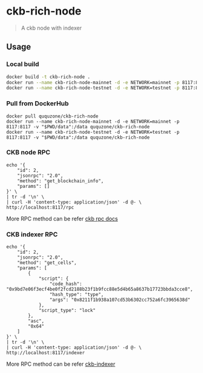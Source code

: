 ckb-rich-node
=============

> A ckb node with indexer

## Usage

### Local build

```bash
docker build -t ckb-rich-node .
docker run --name ckb-rich-node-mainnet -d -e NETWORK=mainnet -p 8117:8117 -v "$PWD/data":/data ckb-rich-node
docker run --name ckb-rich-node-testnet -d -e NETWORK=testnet -p 8117:8117 -v "$PWD/data":/data ckb-rich-node
```

### Pull from DockerHub

```
docker pull ququzone/ckb-rich-node
docker run --name ckb-rich-node-mainnet -d -e NETWORK=mainnet -p 8117:8117 -v "$PWD/data":/data ququzone/ckb-rich-node
docker run --name ckb-rich-node-testnet -d -e NETWORK=testnet -p 8117:8117 -v "$PWD/data":/data ququzone/ckb-rich-node
```

### CKB node RPC

```
echo '{
    "id": 2,
    "jsonrpc": "2.0",
    "method": "get_blockchain_info",
    "params": []
}' \
| tr -d '\n' \
| curl -H 'content-type: application/json' -d @- \
http://localhost:8117/rpc
```

More RPC method can be refer [ckb rpc docs](https://github.com/nervosnetwork/ckb/blob/master/rpc/README.md)

### CKB indexer RPC

```
echo '{
    "id": 2,
    "jsonrpc": "2.0",
    "method": "get_cells",
    "params": [
        {
            "script": {
                "code_hash": "0x9bd7e06f3ecf4be0f2fcd2188b23f1b9fcc88e5d4b65a8637b17723bbda3cce8",
                "hash_type": "type",
                "args": "0x8211f1b938a107cd53b6302cc752a6fc3965638d"
            },
            "script_type": "lock"
        },
        "asc",
        "0x64"
    ]
}' \
| tr -d '\n' \
| curl -H 'content-type: application/json' -d @- \
http://localhost:8117/indexer
```

More RPC method can be refer [ckb-indexer](https://github.com/quake/ckb-indexer)
